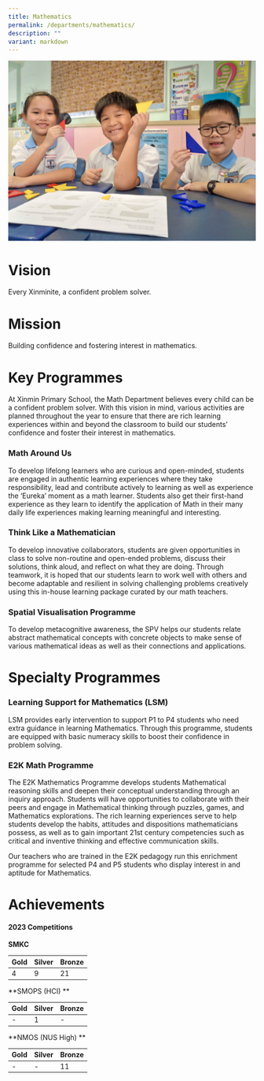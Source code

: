 ```yaml
---
title: Mathematics
permalink: /departments/mathematics/
description: ""
variant: markdown
---
```

![](/images/Department%20Pics/maths%20s.jpg)
# Vision 
Every Xinminite, a confident problem solver. 

# Mission
Building confidence and fostering interest in mathematics.

# Key Programmes
At Xinmin Primary School, the Math Department believes every child can be a confident problem solver. With this vision in mind, various activities are planned throughout the year to ensure that there are rich learning experiences within and beyond the classroom to build our students’ confidence and foster their interest in mathematics.

### Math Around Us

To develop lifelong learners who are curious and open-minded, students are engaged in authentic learning experiences where they take responsibility, lead and contribute actively to learning as well as experience the ‘Eureka’ moment as a math learner. Students also get their first-hand experience as they learn to identify the application of Math in their many daily life experiences making learning meaningful and interesting. 

### Think Like a Mathematician 

To develop innovative collaborators, students are given opportunities in class to solve non-routine and open-ended problems, discuss their solutions, think aloud, and reflect on what they are doing. Through teamwork, it is hoped that our students learn to work well with others and become adaptable and resilient in solving challenging problems creatively using this in-house learning package curated by our math teachers.

### Spatial Visualisation Programme

To develop metacognitive awareness, the SPV helps our students relate abstract mathematical concepts with concrete objects to make sense of various mathematical ideas as well as their connections and applications.



# Specialty Programmes

### Learning Support for Mathematics (LSM)

LSM provides early intervention to support P1 to P4 students who need extra guidance in learning Mathematics. Through this programme, students are equipped with basic numeracy skills to boost their confidence in problem solving.


### E2K Math Programme

The E2K Mathematics Programme develops students Mathematical reasoning skills and deepen their conceptual understanding through an inquiry approach. Students will have opportunities to collaborate with their peers and engage in Mathematical thinking through puzzles, games, and Mathematics explorations. The rich learning experiences serve to help students develop the habits, attitudes and dispositions mathematicians possess, as well as to gain important 21st century competencies such as critical and inventive thinking and effective communication skills.

Our teachers who are trained in the E2K pedagogy run this enrichment programme for selected P4 and P5 students who display interest in and aptitude for Mathematics.

# Achievements 

#### 2023 Competitions

**SMKC**

| Gold | Silver | Bronze  | 
| -------- | -------- | -------- |
|  4   | 9     | 21    |

**SMOPS (HCI) **

| Gold | Silver | Bronze  | 
| -------- | -------- | -------- |
|  -   | 1     | -    |

**NMOS (NUS High) **

| Gold | Silver | Bronze  | 
| -------- | -------- | -------- |
|  -   | -     | 11    |